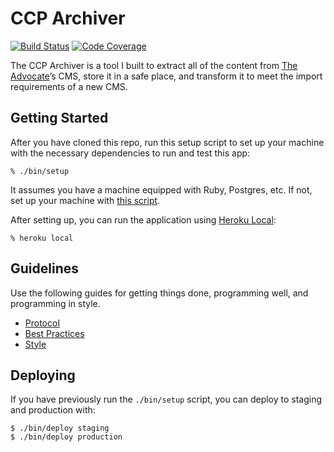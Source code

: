 # CCP Archiver

[![Build Status](https://circleci.com/gh/ngscheurich/ccp-archiver.svg?&style=shield)](https://circleci.com/gh/ngscheurich/ccp-archiver)
[![Code Coverage](https://codecov.io/github/ngscheurich/ccp-archiver/coverage.svg?branch=master)](https://codecov.io/github/ngscheurich/ccp-archiver?branch=master)

The CCP Archiver is a tool I built to extract all of the content from [The Advocate](http://theadvocate.com)’s CMS, store it in a safe place, and transform it to meet the import requirements of a new CMS.

## Getting Started

After you have cloned this repo, run this setup script to set up your machine
with the necessary dependencies to run and test this app:

    % ./bin/setup

It assumes you have a machine equipped with Ruby, Postgres, etc. If not, set up
your machine with [this script].

[this script]: https://github.com/thoughtbot/laptop

After setting up, you can run the application using [Heroku Local]:

    % heroku local

[Heroku Local]: https://devcenter.heroku.com/articles/heroku-local

## Guidelines

Use the following guides for getting things done, programming well, and
programming in style.

* [Protocol](http://github.com/thoughtbot/guides/blob/master/protocol)
* [Best Practices](http://github.com/thoughtbot/guides/blob/master/best-practices)
* [Style](http://github.com/thoughtbot/guides/blob/master/style)

## Deploying

If you have previously run the `./bin/setup` script,
you can deploy to staging and production with:

    $ ./bin/deploy staging
    $ ./bin/deploy production
